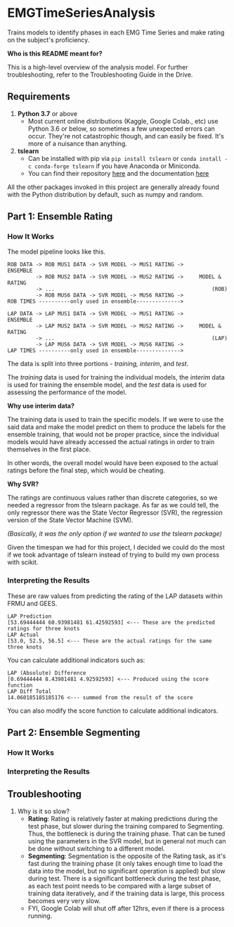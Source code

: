 # EMGTimeSeriesAnalysis
Trains models to identify phases in each EMG Time Series and make rating on the subject's proficiency.

**Who is this README meant for?**

This is a high-level overview of the analysis model.
For further troubleshooting, refer to the Troubleshooting Guide in the Drive.

## Requirements
1. **Python 3.7** or above
    + Most current online distributions (Kaggle, Google Colab., etc) use Python 3.6 or below,
    so sometimes a few unexpected errors can occur.
    They're not catastrophic though, and can easily be fixed.
    It's more of a nuisance than anything.
2. **tslearn**
    + Can be installed with pip via `pip install tslearn` or
    `conda install -c conda-forge tslearn` if you have Anaconda or Miniconda.
    + You can find their repository [here](https://github.com/rtavenar/tslearn)
    and the documentation [here](https://tslearn.readthedocs.io/en/latest/)

All the other packages invoked in this project are generally
already found with the Python distribution by default,
such as numpy and random.

## Part 1: Ensemble Rating
### How It Works
The model pipeline looks like this.
```
ROB DATA -> ROB MUS1 DATA -> SVR MODEL -> MUS1 RATING ->       ENSEMBLE
         -> ROB MUS2 DATA -> SVR MODEL -> MUS2 RATING ->     MODEL & RATING
         -> ...                                                  (ROB)
         -> ROB MUS6 DATA -> SVR MODEL -> MUS6 RATING ->
ROB TIMES ----------only used in ensemble-------------->

LAP DATA -> LAP MUS1 DATA -> SVR MODEL -> MUS1 RATING ->       ENSEMBLE
         -> LAP MUS2 DATA -> SVR MODEL -> MUS2 RATING ->     MODEL & RATING
         -> ...                                                  (LAP)
         -> LAP MUS6 DATA -> SVR MODEL -> MUS6 RATING ->
LAP TIMES ----------only used in ensemble-------------->
```
The data is split into three portions - *training, interim*, and *test*.

The *training* data is used for training the individual models,
the *interim* data is used for training the ensemble model,
and the *test* data is used for assessing the performance of the model.

**Why use interim data?**

The training data is used to train the specific models.
If we were to use the said data
and make the model predict on them to produce the labels for the ensemble training,
that would not be proper practice,
since the individual models would have already
accessed the actual ratings in order to train themselves in the first place.


In other words, the overall model would have been exposed to
the actual ratings before the final step, which would be cheating.

**Why SVR?**

The ratings are continuous values rather than discrete categories,
so we needed a regressor from the tslearn package.
As far as we could tell, the only regressor there was the State Vector Regressor (SVR),
the regression version of the State Vector Machine (SVM).

*(Basically, it was the only option if we wanted to use the tslearn package)*

Given the timespan we had for this project,
I decided we could do the most if we took advantage of tslearn
instead of trying to build my own process with scikit.

### Interpreting the Results
These are raw values from predicting
the rating of the LAP datasets within FRMU and GEES.
```
LAP Prediction
[53.69444444 60.93981481 61.42592593] <--- These are the predicted ratings for three knots
LAP Actual
[53.0, 52.5, 56.5] <--- These are the actual ratings for the same three knots
```
You can calculate additional indicators such as:
```
LAP (Absolute) Difference
[0.69444444 8.43981481 4.92592593] <--- Produced using the score function
LAP Diff Total
14.060185185185176 <--- summed from the result of the score
```
You can also modify the score function to calculate additional indicators.

## Part 2: Ensemble Segmenting
### How It Works
### Interpreting the Results

## Troubleshooting
1. Why is it so slow?
    + **Rating**:
    Rating is relatively faster at making predictions during the test phase,
     but slower during the training compared to Segmenting.
     Thus, the bottleneck is during the training phase.
     That can be tuned using the parameters in the SVR model,
     but in general not much can be done without switching to a different model.
    + **Segmenting**:
    Segmentation is the opposite of the Rating task, as it's fast during the training phase
    (it only takes enough time to load the data into the model,
    but no significant operation is applied) but slow during test.
    There is a significant bottleneck during the test phase, as each test point
    needs to be compared with a large subset of training data iteratively,
    and if the training data is large, this process becomes very very slow.
    + FYI, Google Colab will shut off after 12hrs, even if there is a process running.